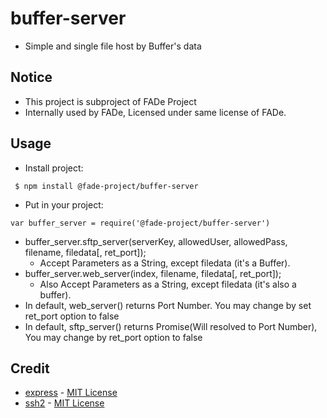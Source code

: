# buffer-server 
 * Simple and single file host by Buffer's data

## Notice
 * This project is subproject of FADe Project
 * Internally used by FADe, Licensed under same license of FADe.

## Usage
 * Install project:
```
 $ npm install @fade-project/buffer-server
```
 * Put in your project:
```
var buffer_server = require('@fade-project/buffer-server')
```
 * buffer_server.sftp_server(serverKey, allowedUser, allowedPass, filename, filedata[, ret_port]);
   * Accept Parameters as a String, except filedata (it's a Buffer).
 * buffer_server.web_server(index, filename, filedata[, ret_port]);
   * Also Accept Parameters as a String, except filedata (it's also a buffer).
 * In default, web_server() returns Port Number. You may change by set ret_port option to false
 * In default, sftp_server() returns Promise(Will resolved to Port Number), You may change by ret_port option to false

## Credit
 * [express](https://github.com/expressjs/express) - [MIT License](https://github.com/expressjs/express/blob/master/LICENSE)
 * [ssh2](https://github.com/mscdex/ssh2) - [MIT License](https://github.com/mscdex/ssh2/blob/master/LICENSE)
